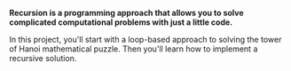 **Recursion is a programming approach that allows you to solve complicated computational problems with just a little code.**

In this project, you'll start with a loop-based approach to solving the tower of Hanoi mathematical puzzle. Then you'll learn how to implement a recursive solution.
